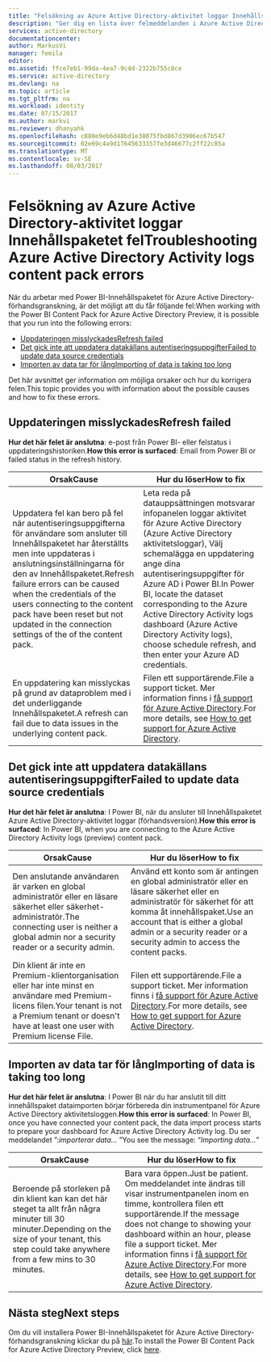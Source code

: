```yaml
---
title: "Felsökning av Azure Active Directory-aktivitet loggar Innehållspaketet fel | Microsoft Docs"
description: "Ger dig en lista över felmeddelanden i Azure Active Directory-aktivitet Innehållspaketet och steg för att åtgärda dem."
services: active-directory
documentationcenter: 
author: MarkusVi
manager: femila
editor: 
ms.assetid: ffce7eb1-99da-4ea7-9c4d-2322b755c8ce
ms.service: active-directory
ms.devlang: na
ms.topic: article
ms.tgt_pltfrm: na
ms.workload: identity
ms.date: 07/15/2017
ms.author: markvi
ms.reviewer: dhanyahk
ms.openlocfilehash: c880e9eb6d48bd1e38075fbd867d3906ec67b547
ms.sourcegitcommit: 02e69c4a9d17645633357fe3d46677c2ff22c85a
ms.translationtype: MT
ms.contentlocale: sv-SE
ms.lasthandoff: 08/03/2017
---
```

# <a name="troubleshooting-azure-active-directory-activity-logs-content-pack-errors"></a><span data-ttu-id="dbcd6-103">Felsökning av Azure Active Directory-aktivitet loggar Innehållspaketet fel</span><span class="sxs-lookup"><span data-stu-id="dbcd6-103">Troubleshooting Azure Active Directory Activity logs content pack errors</span></span> 


<span data-ttu-id="dbcd6-104">När du arbetar med Power BI-Innehållspaketet för Azure Active Directory-förhandsgranskning, är det möjligt att du får följande fel:</span><span class="sxs-lookup"><span data-stu-id="dbcd6-104">When working with the Power BI Content Pack for Azure Active Directory Preview, it is possible that you run into the following errors:</span></span> 

- [<span data-ttu-id="dbcd6-105">Uppdateringen misslyckades</span><span class="sxs-lookup"><span data-stu-id="dbcd6-105">Refresh failed</span></span>](active-directory-reporting-troubleshoot-content-pack.md#refresh-failed) 
- [<span data-ttu-id="dbcd6-106">Det gick inte att uppdatera datakällans autentiseringsuppgifter</span><span class="sxs-lookup"><span data-stu-id="dbcd6-106">Failed to update data source credentials</span></span>](active-directory-reporting-troubleshoot-content-pack.md#failed-to-update-data-source-credentials) 
- [<span data-ttu-id="dbcd6-107">Importen av data tar för lång</span><span class="sxs-lookup"><span data-stu-id="dbcd6-107">Importing of data is taking too long</span></span>](active-directory-reporting-troubleshoot-content-pack.md#importing-of-data-is-taking-too-long) 
 
<span data-ttu-id="dbcd6-108">Det här avsnittet ger information om möjliga orsaker och hur du korrigera felen.</span><span class="sxs-lookup"><span data-stu-id="dbcd6-108">This topic provides you with information about the possible causes and how to fix these errors.</span></span>
 
## <a name="refresh-failed"></a><span data-ttu-id="dbcd6-109">Uppdateringen misslyckades</span><span class="sxs-lookup"><span data-stu-id="dbcd6-109">Refresh failed</span></span> 
 
<span data-ttu-id="dbcd6-110">**Hur det här felet är anslutna**: e-post från Power BI- eller felstatus i uppdateringshistoriken.</span><span class="sxs-lookup"><span data-stu-id="dbcd6-110">**How this error is surfaced**: Email from Power BI or failed status in the refresh history.</span></span> 


| <span data-ttu-id="dbcd6-111">Orsak</span><span class="sxs-lookup"><span data-stu-id="dbcd6-111">Cause</span></span> | <span data-ttu-id="dbcd6-112">Hur du löser</span><span class="sxs-lookup"><span data-stu-id="dbcd6-112">How to fix</span></span> |
| ---   | ---        |
| <span data-ttu-id="dbcd6-113">Uppdatera fel kan bero på fel när autentiseringsuppgifterna för användare som ansluter till Innehållspaketet har återställts men inte uppdateras i anslutningsinställningarna för den av Innehållspaketet.</span><span class="sxs-lookup"><span data-stu-id="dbcd6-113">Refresh failure errors can be caused when the credentials of the users connecting to the content pack have been reset but not updated in the connection settings of the of the content pack.</span></span> | <span data-ttu-id="dbcd6-114">Leta reda på datauppsättningen motsvarar infopanelen loggar aktivitet för Azure Active Directory (Azure Active Directory aktivitetsloggar), Välj schemalägga en uppdatering ange dina autentiseringsuppgifter för Azure AD i Power BI.</span><span class="sxs-lookup"><span data-stu-id="dbcd6-114">In Power BI, locate the dataset corresponding to the Azure Active Directory Activity logs dashboard (Azure Active Directory Activity logs), choose schedule refresh, and then enter your Azure AD credentials.</span></span> |
| <span data-ttu-id="dbcd6-115">En uppdatering kan misslyckas på grund av dataproblem med i det underliggande Innehållspaketet.</span><span class="sxs-lookup"><span data-stu-id="dbcd6-115">A refresh can fail due to data issues in the underlying content pack.</span></span> | <span data-ttu-id="dbcd6-116">Filen ett supportärende.</span><span class="sxs-lookup"><span data-stu-id="dbcd6-116">File a support ticket.</span></span> <span data-ttu-id="dbcd6-117">Mer information finns i [få support för Azure Active Directory](active-directory-troubleshooting-support-howto.md).</span><span class="sxs-lookup"><span data-stu-id="dbcd6-117">For more details, see [How to get support for Azure Active Directory](active-directory-troubleshooting-support-howto.md).</span></span>|
 
 
## <a name="failed-to-update-data-source-credentials"></a><span data-ttu-id="dbcd6-118">Det gick inte att uppdatera datakällans autentiseringsuppgifter</span><span class="sxs-lookup"><span data-stu-id="dbcd6-118">Failed to update data source credentials</span></span> 
 
<span data-ttu-id="dbcd6-119">**Hur det här felet är anslutna**: I Power BI, när du ansluter till Innehållspaketet Azure Active Directory-aktivitet loggar (förhandsversion).</span><span class="sxs-lookup"><span data-stu-id="dbcd6-119">**How this error is surfaced**: In Power BI, when you are connecting to the Azure Active Directory Activity logs (preview) content pack.</span></span> 

| <span data-ttu-id="dbcd6-120">Orsak</span><span class="sxs-lookup"><span data-stu-id="dbcd6-120">Cause</span></span> | <span data-ttu-id="dbcd6-121">Hur du löser</span><span class="sxs-lookup"><span data-stu-id="dbcd6-121">How to fix</span></span> |
| ---   | ---        |
| <span data-ttu-id="dbcd6-122">Den anslutande användaren är varken en global administratör eller en läsare säkerhet eller säkerhet-administratör.</span><span class="sxs-lookup"><span data-stu-id="dbcd6-122">The connecting user is neither a global admin nor a security reader or a security admin.</span></span> | <span data-ttu-id="dbcd6-123">Använd ett konto som är antingen en global administratör eller en läsare säkerhet eller en administratör för säkerhet för att komma åt innehållspaket.</span><span class="sxs-lookup"><span data-stu-id="dbcd6-123">Use an account that is either a global admin or a security reader or a security admin to access the content packs.</span></span> |
| <span data-ttu-id="dbcd6-124">Din klient är inte en Premium-klientorganisation eller har inte minst en användare med Premium-licens filen.</span><span class="sxs-lookup"><span data-stu-id="dbcd6-124">Your tenant is not a Premium tenant or doesn't have at least one user with Premium license File.</span></span> | <span data-ttu-id="dbcd6-125">Filen ett supportärende.</span><span class="sxs-lookup"><span data-stu-id="dbcd6-125">File a support ticket.</span></span> <span data-ttu-id="dbcd6-126">Mer information finns i [få support för Azure Active Directory](active-directory-troubleshooting-support-howto.md).</span><span class="sxs-lookup"><span data-stu-id="dbcd6-126">For more details, see [How to get support for Azure Active Directory](active-directory-troubleshooting-support-howto.md).</span></span>|
 

 

## <a name="importing-of-data-is-taking-too-long"></a><span data-ttu-id="dbcd6-127">Importen av data tar för lång</span><span class="sxs-lookup"><span data-stu-id="dbcd6-127">Importing of data is taking too long</span></span> 
 
<span data-ttu-id="dbcd6-128">**Hur det här felet är anslutna**: I Power BI när du har anslutit till ditt innehållspaket dataimporten börjar förbereda din instrumentpanel för Azure Active Directory aktivitetsloggen.</span><span class="sxs-lookup"><span data-stu-id="dbcd6-128">**How this error is surfaced**: In Power BI, once you have connected your content pack, the data import process starts to prepare your dashboard for Azure Active Directory Activity log.</span></span> <span data-ttu-id="dbcd6-129">Du ser meddelandet ”:*importerar data...* ”</span><span class="sxs-lookup"><span data-stu-id="dbcd6-129">You see the message: “*Importing data...*”</span></span>  

| <span data-ttu-id="dbcd6-130">Orsak</span><span class="sxs-lookup"><span data-stu-id="dbcd6-130">Cause</span></span> | <span data-ttu-id="dbcd6-131">Hur du löser</span><span class="sxs-lookup"><span data-stu-id="dbcd6-131">How to fix</span></span> |
| ---   | ---        |
| <span data-ttu-id="dbcd6-132">Beroende på storleken på din klient kan kan det här steget ta allt från några minuter till 30 minuter.</span><span class="sxs-lookup"><span data-stu-id="dbcd6-132">Depending on the size of your tenant, this step could take anywhere from a few mins to 30 minutes.</span></span> | <span data-ttu-id="dbcd6-133">Bara vara öppen.</span><span class="sxs-lookup"><span data-stu-id="dbcd6-133">Just be patient.</span></span> <span data-ttu-id="dbcd6-134">Om meddelandet inte ändras till visar instrumentpanelen inom en timme, kontrollera filen ett supportärende.</span><span class="sxs-lookup"><span data-stu-id="dbcd6-134">If the message does not change to showing your dashboard within an hour, please file a support ticket.</span></span> <span data-ttu-id="dbcd6-135">Mer information finns i [få support för Azure Active Directory](active-directory-troubleshooting-support-howto.md).</span><span class="sxs-lookup"><span data-stu-id="dbcd6-135">For more details, see [How to get support for Azure Active Directory](active-directory-troubleshooting-support-howto.md).</span></span>|

## <a name="next-steps"></a><span data-ttu-id="dbcd6-136">Nästa steg</span><span class="sxs-lookup"><span data-stu-id="dbcd6-136">Next steps</span></span>

<span data-ttu-id="dbcd6-137">Om du vill installera Power BI-Innehållspaketet för Azure Active Directory-förhandsgranskning klickar du på [här](https://powerbi.microsoft.com/en-us/blog/azure-active-directory-meets-power-bi/).</span><span class="sxs-lookup"><span data-stu-id="dbcd6-137">To install the Power BI Content Pack for Azure Active Directory Preview, click [here](https://powerbi.microsoft.com/en-us/blog/azure-active-directory-meets-power-bi/).</span></span>


